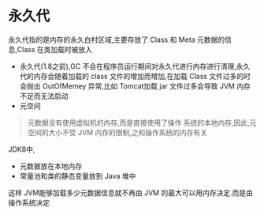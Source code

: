 # 永久代

永久代指的是内存的永久白村区域,主要存放了 Class 和 Meta 元数据的信息,Class 在类加载时被放入

- 永久代(1.8之前),GC 不会在程序员运行期间对永久代进行内存进行清理,永久代的内存会随着加载的 class 文件的增加而增加,在加载 Class 文件过多的时会抛出 OutOfMemey 异常,比如 Tomcat加载 jar 文件过多会导致 JVM 内存不足而无法启动
- 元空间

> 元数据没有使用虚拟机的内存,而是直接使用了操作 系统的本地内存,因此,元空间的大小不受 JVM 内存的限制,之和操作系统的内存有关

JDK8中,

- 元数据放在本地内存
- 常量池和类的静态变量放到 Java 堆中

这样 JVM能够加载多少元数据信息就不再由 JVM 的最大可以用内存决定.而是由操作系统决定


